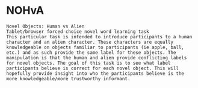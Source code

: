# NOHvA
	Novel Objects: Human vs Alien
	Tablet/browser forced choice novel word learning task 
	This particular task is intended to introduce participants to a human character and an alien character. These characters are equally knowledgeable on objects familiar to participants (ie apple, ball, etc.) and as such provide the same label for these objects. The manipulation is that the human and alien provide conflicting labels for novel objects. The goal of this task is to see what label participants believe is correct for each novel object. This will hopefully provide insight into who the participants believe is the more knowledgeable/more trustworthy informant. 
